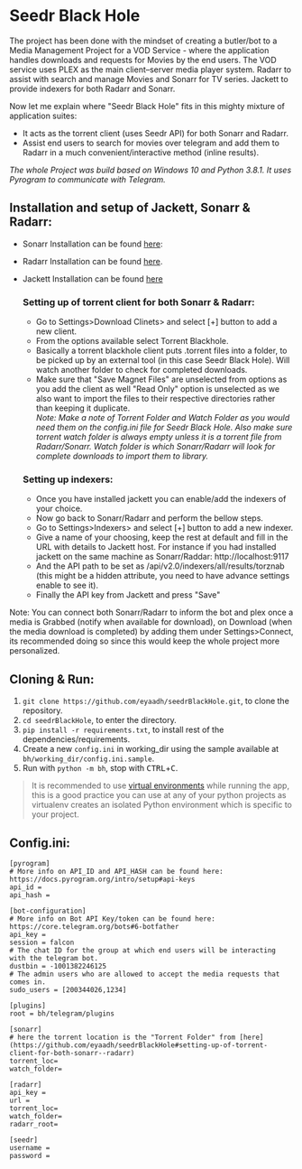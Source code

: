 # Seedr Black Hole
The project has been done with the mindset of creating a butler/bot to a Media Management Project for a VOD Service - where the application handles downloads and requests for Movies by the end users. 
The VOD service uses PLEX as the main client–server media player system. Radarr to assist with
search and manage Movies and Sonarr for TV series. Jackett to provide indexers for both Radarr and Sonarr.

Now let me explain where "Seedr Black Hole" fits in this mighty mixture of application suites:
- It acts as the torrent client (uses Seedr API) for both Sonarr and Radarr.
- Assist end users to search for movies over telegram and add them to Radarr in a much convenient/interactive method (inline results).

<i>The whole Project was build based on Windows 10 and Python 3.8.1. It uses Pyrogram to communicate with Telegram.</i>

## Installation and setup of Jackett, Sonarr & Radarr:
- Sonarr Installation can be found [here](https://sonarr.tv/#download):
- Radarr Installation can be found [here](https://radarr.video/#download).
- Jackett Installation can be found [here](https://github.com/Jackett/Jackett#installation-on-windows)
    ### Setting up of torrent client for both Sonarr & Radarr:
    - Go to Settings>Download Clinets> and select [+] button to add a new client.
    - From the options available select Torrent Blackhole.
    - Basically a torrent blackhole client puts .torrent files into a folder, to be picked up by an external tool (in this case Seedr Black Hole). Will watch another folder to check for completed downloads.
    - Make sure that "Save Magnet Files" are unselected from options as you add the client as well "Read Only" option is unselected as we also want to import the files to their 
    respective directories rather than keeping it duplicate. \
      <i>Note: Make a note of Torrent Folder and Watch Folder as you would need them on the config.ini file for Seedr Black Hole.
      Also make sure torrent watch folder is always empty unless it is a torrent file from Radarr/Sonarr. Watch folder is which Sonarr/Radarr will look for complete downloads to import them to library.</i>
      
    ### Setting up indexers:
    - Once you have installed jackett you can enable/add the indexers of your choice.
    - Now go back to Sonarr/Radarr and perform the bellow steps.
    - Go to Settings>Indexers> and select [+] button to add a new indexer.
    - Give a name of your choosing, keep the rest at default and fill in the URL with details to Jackett host. For instance if you had installed jackett 
    on the same machine as Sonarr/Raddar: http://localhost:9117
    - And the API path to be set as /api/v2.0/indexers/all/results/torznab (this might be a hidden attribute, you need to have advance settings enable to see it).
    - Finally the API key from Jackett and press "Save"
  

Note: You can connect both Sonarr/Radarr to inform the bot and plex once a media is Grabbed (notify when available for download), on Download (when the media download is completed) by adding them under Settings>Connect, its 
recommended doing so since this would keep the whole project more personalized.

## Cloning & Run:
1. `git clone https://github.com/eyaadh/seedrBlackHole.git`, to clone the repository.
2. `cd seedrBlackHole`, to enter the directory.
3. `pip install -r requirements.txt`, to install rest of the dependencies/requirements.
4. Create a new `config.ini` in working_dir using the sample available at `bh/working_dir/config.ini.sample`.
5. Run with `python -m bh`, stop with <kbd>CTRL</kbd>+<kbd>C</kbd>.
> It is recommended to use [virtual environments](https://docs.python-guide.org/dev/virtualenvs/) while running the app, this is a good practice you can use at any of your python projects as virtualenv creates an isolated Python environment which is specific to your project.

## Config.ini:
```
[pyrogram]
# More info on API_ID and API_HASH can be found here: https://docs.pyrogram.org/intro/setup#api-keys
api_id =
api_hash =

[bot-configuration]
# More info on Bot API Key/token can be found here: https://core.telegram.org/bots#6-botfather
api_key =
session = falcon
# The chat ID for the group at which end users will be interacting with the telegram bot.
dustbin = -1001382246125
# The admin users who are allowed to accept the media requests that comes in.
sudo_users = [200344026,1234]

[plugins]
root = bh/telegram/plugins

[sonarr]
# here the torrent location is the "Torrent Folder" from [here](https://github.com/eyaadh/seedrBlackHole#setting-up-of-torrent-client-for-both-sonarr--radarr)
torrent_loc=
watch_folder=

[radarr]
api_key =
url =
torrent_loc=
watch_folder=
radarr_root=

[seedr]
username =
password =


```